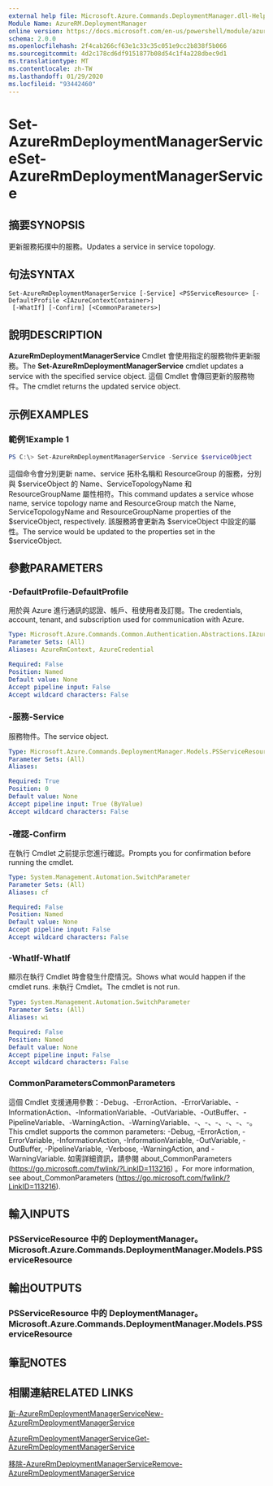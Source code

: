 ```yaml
---
external help file: Microsoft.Azure.Commands.DeploymentManager.dll-Help.xml
Module Name: AzureRM.DeploymentManager
online version: https://docs.microsoft.com/en-us/powershell/module/azurerm.deploymentmanager/set-azurermdeploymentmanagerservice
schema: 2.0.0
ms.openlocfilehash: 2f4cab266cf63e1c33c35c051e9cc2b838f5b066
ms.sourcegitcommit: 4d2c178cd6df9151877b08d54c1f4a228dbec9d1
ms.translationtype: MT
ms.contentlocale: zh-TW
ms.lasthandoff: 01/29/2020
ms.locfileid: "93442460"
---
```

# <span data-ttu-id="b77f3-101">Set-AzureRmDeploymentManagerService</span><span class="sxs-lookup"><span data-stu-id="b77f3-101">Set-AzureRmDeploymentManagerService</span></span>

## <span data-ttu-id="b77f3-102">摘要</span><span class="sxs-lookup"><span data-stu-id="b77f3-102">SYNOPSIS</span></span>
<span data-ttu-id="b77f3-103">更新服務拓撲中的服務。</span><span class="sxs-lookup"><span data-stu-id="b77f3-103">Updates a service in service topology.</span></span>

## <span data-ttu-id="b77f3-104">句法</span><span class="sxs-lookup"><span data-stu-id="b77f3-104">SYNTAX</span></span>

```
Set-AzureRmDeploymentManagerService [-Service] <PSServiceResource> [-DefaultProfile <IAzureContextContainer>]
 [-WhatIf] [-Confirm] [<CommonParameters>]
```

## <span data-ttu-id="b77f3-105">說明</span><span class="sxs-lookup"><span data-stu-id="b77f3-105">DESCRIPTION</span></span>
<span data-ttu-id="b77f3-106">**AzureRmDeploymentManagerService** Cmdlet 會使用指定的服務物件更新服務。</span><span class="sxs-lookup"><span data-stu-id="b77f3-106">The **Set-AzureRmDeploymentManagerService** cmdlet updates a service with the specified service object.</span></span>
<span data-ttu-id="b77f3-107">這個 Cmdlet 會傳回更新的服務物件。</span><span class="sxs-lookup"><span data-stu-id="b77f3-107">The cmdlet returns the updated service object.</span></span>

## <span data-ttu-id="b77f3-108">示例</span><span class="sxs-lookup"><span data-stu-id="b77f3-108">EXAMPLES</span></span>

### <span data-ttu-id="b77f3-109">範例1</span><span class="sxs-lookup"><span data-stu-id="b77f3-109">Example 1</span></span>
```powershell
PS C:\> Set-AzureRmDeploymentManagerService -Service $serviceObject
```

<span data-ttu-id="b77f3-110">這個命令會分別更新 name、service 拓朴名稱和 ResourceGroup 的服務，分別與 $serviceObject 的 Name、ServiceTopologyName 和 ResourceGroupName 屬性相符。</span><span class="sxs-lookup"><span data-stu-id="b77f3-110">This command updates a service whose name, service topology name and ResourceGroup match the Name, ServiceTopologyName and ResourceGroupName properties of the $serviceObject, respectively.</span></span>
<span data-ttu-id="b77f3-111">該服務將會更新為 $serviceObject 中設定的屬性。</span><span class="sxs-lookup"><span data-stu-id="b77f3-111">The service would be updated to the properties set in the $serviceObject.</span></span>

## <span data-ttu-id="b77f3-112">參數</span><span class="sxs-lookup"><span data-stu-id="b77f3-112">PARAMETERS</span></span>

### <span data-ttu-id="b77f3-113">-DefaultProfile</span><span class="sxs-lookup"><span data-stu-id="b77f3-113">-DefaultProfile</span></span>
<span data-ttu-id="b77f3-114">用於與 Azure 進行通訊的認證、帳戶、租使用者及訂閱。</span><span class="sxs-lookup"><span data-stu-id="b77f3-114">The credentials, account, tenant, and subscription used for communication with Azure.</span></span>

```yaml
Type: Microsoft.Azure.Commands.Common.Authentication.Abstractions.IAzureContextContainer
Parameter Sets: (All)
Aliases: AzureRmContext, AzureCredential

Required: False
Position: Named
Default value: None
Accept pipeline input: False
Accept wildcard characters: False
```

### <span data-ttu-id="b77f3-115">-服務</span><span class="sxs-lookup"><span data-stu-id="b77f3-115">-Service</span></span>
<span data-ttu-id="b77f3-116">服務物件。</span><span class="sxs-lookup"><span data-stu-id="b77f3-116">The service object.</span></span>

```yaml
Type: Microsoft.Azure.Commands.DeploymentManager.Models.PSServiceResource
Parameter Sets: (All)
Aliases:

Required: True
Position: 0
Default value: None
Accept pipeline input: True (ByValue)
Accept wildcard characters: False
```

### <span data-ttu-id="b77f3-117">-確認</span><span class="sxs-lookup"><span data-stu-id="b77f3-117">-Confirm</span></span>
<span data-ttu-id="b77f3-118">在執行 Cmdlet 之前提示您進行確認。</span><span class="sxs-lookup"><span data-stu-id="b77f3-118">Prompts you for confirmation before running the cmdlet.</span></span>

```yaml
Type: System.Management.Automation.SwitchParameter
Parameter Sets: (All)
Aliases: cf

Required: False
Position: Named
Default value: None
Accept pipeline input: False
Accept wildcard characters: False
```

### <span data-ttu-id="b77f3-119">-WhatIf</span><span class="sxs-lookup"><span data-stu-id="b77f3-119">-WhatIf</span></span>
<span data-ttu-id="b77f3-120">顯示在執行 Cmdlet 時會發生什麼情況。</span><span class="sxs-lookup"><span data-stu-id="b77f3-120">Shows what would happen if the cmdlet runs.</span></span> <span data-ttu-id="b77f3-121">未執行 Cmdlet。</span><span class="sxs-lookup"><span data-stu-id="b77f3-121">The cmdlet is not run.</span></span>

```yaml
Type: System.Management.Automation.SwitchParameter
Parameter Sets: (All)
Aliases: wi

Required: False
Position: Named
Default value: None
Accept pipeline input: False
Accept wildcard characters: False
```

### <span data-ttu-id="b77f3-122">CommonParameters</span><span class="sxs-lookup"><span data-stu-id="b77f3-122">CommonParameters</span></span>
<span data-ttu-id="b77f3-123">這個 Cmdlet 支援通用參數：-Debug、-ErrorAction、-ErrorVariable、-InformationAction、-InformationVariable、-OutVariable、-OutBuffer、-PipelineVariable、-WarningAction、-WarningVariable、-、-、-、-、-、-。</span><span class="sxs-lookup"><span data-stu-id="b77f3-123">This cmdlet supports the common parameters: -Debug, -ErrorAction, -ErrorVariable, -InformationAction, -InformationVariable, -OutVariable, -OutBuffer, -PipelineVariable, -Verbose, -WarningAction, and -WarningVariable.</span></span> <span data-ttu-id="b77f3-124">如需詳細資訊，請參閱 about_CommonParameters (https://go.microsoft.com/fwlink/?LinkID=113216) 。</span><span class="sxs-lookup"><span data-stu-id="b77f3-124">For more information, see about_CommonParameters (https://go.microsoft.com/fwlink/?LinkID=113216).</span></span>

## <span data-ttu-id="b77f3-125">輸入</span><span class="sxs-lookup"><span data-stu-id="b77f3-125">INPUTS</span></span>

### <span data-ttu-id="b77f3-126">PSServiceResource 中的 DeploymentManager。</span><span class="sxs-lookup"><span data-stu-id="b77f3-126">Microsoft.Azure.Commands.DeploymentManager.Models.PSServiceResource</span></span>

## <span data-ttu-id="b77f3-127">輸出</span><span class="sxs-lookup"><span data-stu-id="b77f3-127">OUTPUTS</span></span>

### <span data-ttu-id="b77f3-128">PSServiceResource 中的 DeploymentManager。</span><span class="sxs-lookup"><span data-stu-id="b77f3-128">Microsoft.Azure.Commands.DeploymentManager.Models.PSServiceResource</span></span>

## <span data-ttu-id="b77f3-129">筆記</span><span class="sxs-lookup"><span data-stu-id="b77f3-129">NOTES</span></span>

## <span data-ttu-id="b77f3-130">相關連結</span><span class="sxs-lookup"><span data-stu-id="b77f3-130">RELATED LINKS</span></span>

[<span data-ttu-id="b77f3-131">新-AzureRmDeploymentManagerService</span><span class="sxs-lookup"><span data-stu-id="b77f3-131">New-AzureRmDeploymentManagerService</span></span>](./New-AzureRmDeploymentManagerService.md)

[<span data-ttu-id="b77f3-132">AzureRmDeploymentManagerService</span><span class="sxs-lookup"><span data-stu-id="b77f3-132">Get-AzureRmDeploymentManagerService</span></span>](./Set-AzureRmDeploymentManagerService.md)

[<span data-ttu-id="b77f3-133">移除-AzureRmDeploymentManagerService</span><span class="sxs-lookup"><span data-stu-id="b77f3-133">Remove-AzureRmDeploymentManagerService</span></span>](./Remove-AzureRmDeploymentManagerService.md)